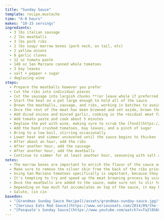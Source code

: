 ```yaml
---
title: "Sunday Sauce"
template: recipe.mustache
time: "6-8 hours"
makes: "10-15 servings"
ingredients:
  - 3 lbs italian sausage
  - 2 lbs meatballs
  - 3 lbs pork ribs
  - 2 lbs soup/ marrow bones (pork neck, ox tail, etc)
  - 2 yellow onions
  - 8 garlic cloves
  - 12 oz tomato paste
  - 140 oz San Marzano canned whole tomatoes
  - 3 bay leaves
  - salt + pepper + sugar
  - deglazing wine
steps:
  - Prepare the meatballs however you prefer
  - Cut the ribs into individual pieces
  - Cut the sausage into largish chunks **(or leave whole if preferred)**
  - Start the heat on a pot large enough to hold all of the sauce
  - Brown the meatballs, sausage, and ribs, working in batches to avoid overcrowding the bottom of the pot **(the goal here is to get some flavor and color on the meat... not cook it)**
  - Once the rest of the meat has been browned and set aside, brown the marrow bones, leaving them in the pot when done
  - Add diced onions and minced garlic, cooking in the residual meat fat
  - Add tomato paste and cook about 5 minutes
  - Deglaze the pot with wine, making sure to scrub the [fond](https://en.wikipedia.org/wiki/Deglazing_(cooking)) off of the bottom of the pan
  - Add the hand crushed tomatoes, bay leaves, and a pinch of sugar
  - Bring to a low boil, stirring occasionally
  - Lower heat and simmer uncovered until the sauce begins to thicken
  - After about an hour, add the ribs
  - After another hour, add the sausage
  - After another hour, add the meatballs
  - Continue to simmer for at least another hour, seasoning with salt and pepper as necessary
notes:
  - The marrow bones are important to enrich the flavor of the sauce as the collagen and marrow cook down. I particularly like using Ox tail, because its a different flavor from the beef and pork already present.
  - Make sure to remove the silver skin from the back of the ribs prior to cutting them apart.
  - Using San Marzano tomatoes specifically is important, because they have a distinct flavor. I prefer using whole canned tomatoes, and crushing them by hand or the sauce, because the whole tomatoes tend to be better quality (they use the misshapen or already partially damaged ones for the other canned varieties).
  - It's tempting to try and speed up the meat browning process by using larger batches, but doing that will result in the pot cooling down too rapidly as the cold meat is added, and lead to subpar flavor or overcooked meat. This is not a recipe to be rushed, so take the time to do it right.
  - Once the meatballs are added to the sauce, make sure not to stir too vigorously to avoid breaking apart the meatballs.
  - Depending on how much fat accumulates on top of the sauce, it may be necessary to remove some prior to serving.
  - Salute, cin cin
basedon:
  - "[Grandmas Sunday Sauce Recipe](/assets/grandmas-sunday-sauce.jpg)"
  - "[Serious Eats Red Sauce](https://www.seriouseats.com/2014/09/the-food-lab-use-the-oven-to-make-the-best-darned-italian-american-red-sauce-ever-recipe.html)"
  - "[Pasquale's Sunday Sauce](https://www.youtube.com/watch?v=Ta2l0S6CfBk)"
---
```


